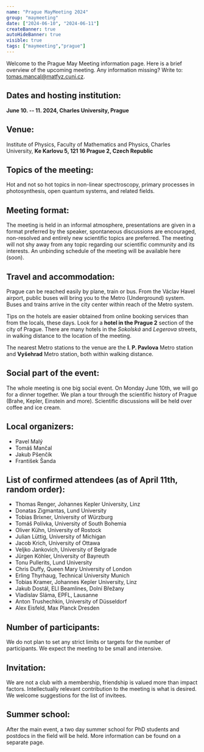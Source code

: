```yaml
---
name: "Prague MayMeeting 2024"
group: "maymeeting"
date: ["2024-06-10", "2024-06-11"]
createBanner: true
autoHideBanner: true
visible: true
tags: ["maymeeting","prague"]
---
```


<!-- # Prague May Meeting 2024 -->

Welcome to the Prague May Meeting information page. Here is a brief overview of the upcoming meeting. Any information missing? Write to: [tomas.mancal@matfyz.cuni.cz](mailto:mancal@matfyz.cuni.cz).

## Dates and hosting institution: 

**June 10. -- 11. 2024, Charles University, Prague**

## Venue:
Institute of Physics, Faculty of Mathematics and Physics, Charles University, **Ke Karlovu 5, 121 16 Prague 2, Czech Republic**

## Topics of the meeting: 
Hot and not so hot topics in non-linear spectroscopy, primary processes in photosynthesis, open quantum systems, and related fields.

## Meeting format:

The meeting is held in an informal atmosphere, presentations are given in a format preferred by the speaker, spontaneous discussions are encouraged, non-resolved and entirely new scientific topics are preferred. The meeting will not shy away from any topic regarding our scientific community and its interests. An unbinding schedule of the meeting will be available here (soon).

## Travel and accommodation:

Prague can be reached easily by plane, train or bus. From the Václav Havel airport, public buses will bring you to the Metro (Underground) system. Buses and trains arrive in the city center within reach of the Metro system.

Tips on the hotels are easier obtained from online booking services than from the locals, these days. Look for a **hotel in the Prague 2** section of the city of Prague. There are many hotels in the *Sokolská* and *Legerova* streets, in walking distance to the location of the meeting.

The nearest Metro stations to the venue are the **I. P. Pavlova** Metro station and **Vyšehrad** Metro station, both within walking distance.

## Social part of the event:

The whole meeting is one big social event. On Monday June 10th, we will go for a dinner together. We plan a tour through the scientific history of Prague (Brahe, Kepler, Einstein and more). Scientific discussions will be held over coffee and ice cream.

## Local organizers:

- Pavel Malý
- Tomáš Mančal
- Jakub Pšenčík
- František Šanda

## List of confirmed attendees (as of April 11th, random order):

- Thomas Renger, Johannes Kepler University, Linz
- Donatas Zigmantas, Lund University
- Tobias Brixner, University of Würzburg
- Tomáš Polívka, University of South Bohemia
- Oliver Kühn, University of Rostock
- Julian Lüttig, University of Michigan
- Jacob Krich, University of Ottawa
- Veljko Jankovich, University of Belgrade
- Jürgen Köhler, University of Bayreuth
- Tonu Pullerits, Lund University
- Chris Duffy, Queen Mary University of London
- Erling Thyrhaug, Technical University Munich
- Tobias Kramer, Johannes Kepler University, Linz
- Jakub Dostál, ELI Beamlines, Dolní Břežany
- Vladislav Sláma, EPFL, Lausanne
- Anton Trushechkin, University of Düsseldorf
- Alex Eisfeld, Max Planck Dresden

## Number of participants: 

We do not plan to set any strict limits or targets for the number of participants. We expect the meeting to be small and intensive.

## Invitation: 

We are not a club with a membership, friendship is valued more than impact factors. Intellectually relevant contribution to the meeting is what is desired. We welcome suggestions for the list of invitees.

## Summer school: 

After the main event, a two day summer school for PhD students and postdocs in the field will be held. More information can be found on a separate page.